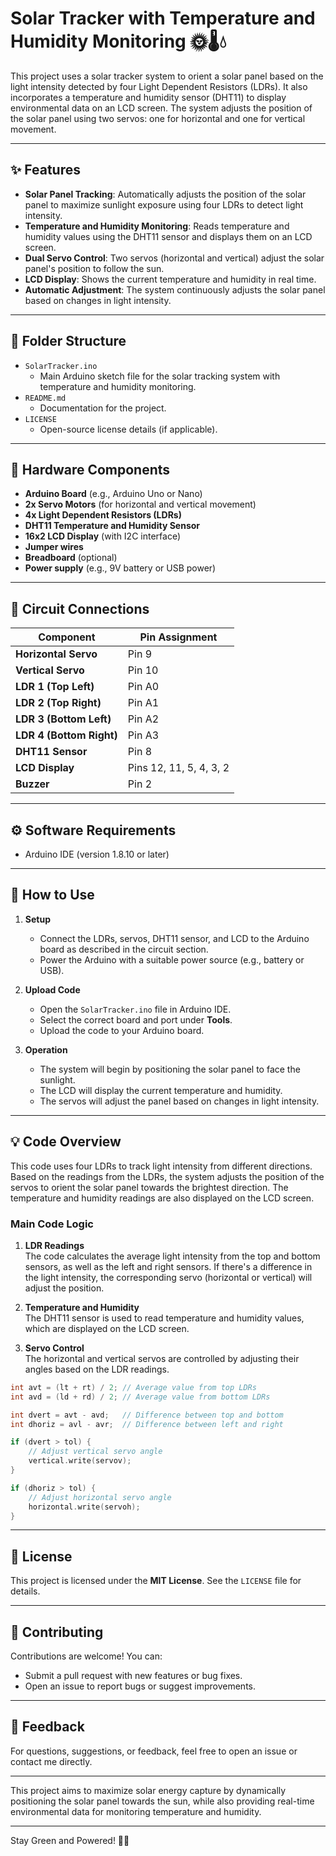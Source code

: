 

# **Solar Tracker with Temperature and Humidity Monitoring** 🌞🌡️💧

This project uses a solar tracker system to orient a solar panel based on the light intensity detected by four Light Dependent Resistors (LDRs). It also incorporates a temperature and humidity sensor (DHT11) to display environmental data on an LCD screen. The system adjusts the position of the solar panel using two servos: one for horizontal and one for vertical movement.

---

## **✨ Features**

- **Solar Panel Tracking**: Automatically adjusts the position of the solar panel to maximize sunlight exposure using four LDRs to detect light intensity.
- **Temperature and Humidity Monitoring**: Reads temperature and humidity values using the DHT11 sensor and displays them on an LCD screen.
- **Dual Servo Control**: Two servos (horizontal and vertical) adjust the solar panel's position to follow the sun.
- **LCD Display**: Shows the current temperature and humidity in real time.
- **Automatic Adjustment**: The system continuously adjusts the solar panel based on changes in light intensity.

---

## **📂 Folder Structure**

- `SolarTracker.ino`  
  - Main Arduino sketch file for the solar tracking system with temperature and humidity monitoring.
- `README.md`  
  - Documentation for the project.
- `LICENSE`  
  - Open-source license details (if applicable).

---

## **🔧 Hardware Components**

- **Arduino Board** (e.g., Arduino Uno or Nano)
- **2x Servo Motors** (for horizontal and vertical movement)
- **4x Light Dependent Resistors (LDRs)**
- **DHT11 Temperature and Humidity Sensor**
- **16x2 LCD Display** (with I2C interface)
- **Jumper wires**
- **Breadboard** (optional)
- **Power supply** (e.g., 9V battery or USB power)

---

## **🔌 Circuit Connections**

| Component                | Pin Assignment   |
|--------------------------|------------------|
| **Horizontal Servo**      | Pin 9            |
| **Vertical Servo**        | Pin 10           |
| **LDR 1 (Top Left)**      | Pin A0           |
| **LDR 2 (Top Right)**     | Pin A1           |
| **LDR 3 (Bottom Left)**   | Pin A2           |
| **LDR 4 (Bottom Right)**  | Pin A3           |
| **DHT11 Sensor**          | Pin 8            |
| **LCD Display**           | Pins 12, 11, 5, 4, 3, 2 |
| **Buzzer**                | Pin 2            |

---

## **⚙️ Software Requirements**

- Arduino IDE (version 1.8.10 or later)

---

## **🚀 How to Use**

1. **Setup**  
   - Connect the LDRs, servos, DHT11 sensor, and LCD to the Arduino board as described in the circuit section.
   - Power the Arduino with a suitable power source (e.g., battery or USB).

2. **Upload Code**  
   - Open the `SolarTracker.ino` file in Arduino IDE.
   - Select the correct board and port under **Tools**.
   - Upload the code to your Arduino board.

3. **Operation**  
   - The system will begin by positioning the solar panel to face the sunlight.
   - The LCD will display the current temperature and humidity.
   - The servos will adjust the panel based on changes in light intensity.

---

## **💡 Code Overview**

This code uses four LDRs to track light intensity from different directions. Based on the readings from the LDRs, the system adjusts the position of the servos to orient the solar panel towards the brightest direction. The temperature and humidity readings are also displayed on the LCD screen.

### **Main Code Logic**

1. **LDR Readings**  
   The code calculates the average light intensity from the top and bottom sensors, as well as the left and right sensors. If there's a difference in the light intensity, the corresponding servo (horizontal or vertical) will adjust the position.

2. **Temperature and Humidity**  
   The DHT11 sensor is used to read temperature and humidity values, which are displayed on the LCD screen.

3. **Servo Control**  
   The horizontal and vertical servos are controlled by adjusting their angles based on the LDR readings.

```cpp
int avt = (lt + rt) / 2; // Average value from top LDRs
int avd = (ld + rd) / 2; // Average value from bottom LDRs

int dvert = avt - avd;   // Difference between top and bottom
int dhoriz = avl - avr;  // Difference between left and right

if (dvert > tol) {
    // Adjust vertical servo angle
    vertical.write(servov);
}

if (dhoriz > tol) {
    // Adjust horizontal servo angle
    horizontal.write(servoh);
}
```

---

## **📜 License**

This project is licensed under the **MIT License**. See the `LICENSE` file for details.

---

## **🤝 Contributing**

Contributions are welcome! You can:
- Submit a pull request with new features or bug fixes.
- Open an issue to report bugs or suggest improvements.

---

## **💬 Feedback**

For questions, suggestions, or feedback, feel free to open an issue or contact me directly.

---

This project aims to maximize solar energy capture by dynamically positioning the solar panel towards the sun, while also providing real-time environmental data for monitoring temperature and humidity.

---

Stay Green and Powered! 🌱🔋
